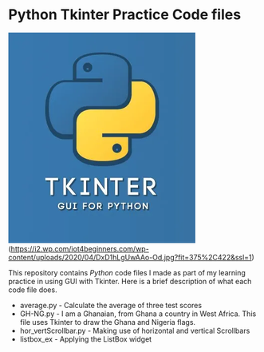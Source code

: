 #  Python Tkinter Practice Code files

!["Python Tkiner"](tkinter.webp "Python Tkiner") (https://i2.wp.com/iot4beginners.com/wp-content/uploads/2020/04/DxD1hLgUwAAo-Od.jpg?fit=375%2C422&ssl=1)

This repository contains *Python* code files I made as part of my learning practice in using GUI with Tkinter. Here is a brief description of what each code file does.

- average.py - Calculate the average of three test scores
- GH-NG.py - I am a Ghanaian, from Ghana a country in West Africa. This file uses Tkinter to draw the  Ghana and Nigeria flags.
- hor_vertScrollbar.py - Making use of horizontal and vertical Scrollbars
- listbox_ex - Applying the ListBox widget
